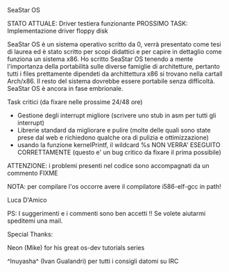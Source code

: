 SeaStar OS

STATO ATTUALE: Driver testiera funzionante
PROSSIMO TASK: Implementazione driver floppy disk

SeaStar OS è un sistema operativo scritto da 0, verrà presentato come tesi di laurea
ed è stato scritto per scopi didattici e per capire in dettaglio come funziona un
sistema x86.
Ho scritto SeaStar OS tenendo a mente l'importanza della portabilità sulle diverse 
famiglie di architetture, pertanto tutti i files prettamente dipendeti da archittettura
x86 si trovano nella cartall Arch/x86.
Il resto del sistema dovrebbe essere portabile senza difficoltà.
SeaStar OS è ancora in fase embrionale.

Task critici (da fixare nelle prossime 24/48 ore)
- Gestione degli interrupt migliore (scrivere uno stub in asm per tutti gli interrupt)
- Librerie standard da migliorare e pulire (molte delle quali sono state prese dal web
e richiedono qualche ora di pulizia e ottimizzazione)
- usando la funzione kernelPrintf, il wildcard %s NON VERRA' ESEGUITO CORRETTAMENTE
(questo e' un bug critico da fixare il prima possibile)


ATTENZIONE: i problemi presenti nel codice sono accompagnati da un commento FIXME

NOTA: per compilare l'os occorre avere il compilatore i586-elf-gcc in path!

Luca D'Amico

PS: I suggerimenti e i commenti sono ben accetti !! Se volete aiutarmi speditemi 
una mail.

Special Thanks:

Neon (Mike) for his great os-dev tutorials series

^Inuyasha^ (Ivan Gualandri) per tutti i consigli datomi su IRC


